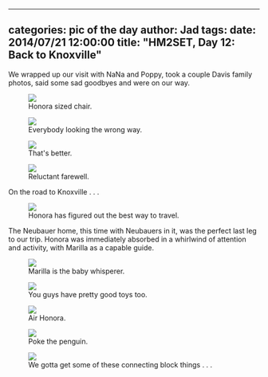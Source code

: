
---
categories: pic of the day
author: Jad
tags: 
date: 2014/07/21 12:00:00
title: "HM2SET, Day 12: Back to Knoxville"  
---
<p>
We wrapped up our visit with NaNa and Poppy, took a couple Davis family photos, said some sad goodbyes and were on our way.
</p>
<figure>
<img src="/img/2014/07/21/img_20140721111904_medium.jpg" />
<figcaption>Honora sized chair.</figcaption>
</figure>

<figure>
<img src="/img/2014/07/21/img_20140721114446_medium.jpg" />
<figcaption>Everybody looking the wrong way.</figcaption>
</figure>

<figure>
<img src="/img/2014/07/21/img_20140721114438_medium.jpg" />
<figcaption>That's better.</figcaption>
</figure>

<figure>
<img src="/img/2014/07/21/img_20140721115512_medium.jpg" />
<figcaption>Reluctant farewell.</figcaption>
</figure>

<p>On the road to Knoxville . . . </p>

<figure>
<img src="/img/2014/07/21/img_20140721140415_medium.jpg" />
<figcaption>Honora has figured out the best way to travel.</figcaption>
</figure>

<p>
The Neubauer home, this time with Neubauers in it, was the perfect last leg to our trip.  Honora was immediately absorbed in a whirlwind of attention and activity, with Marilla as a capable guide.

</p>
<figure>
<img src="/img/2014/07/21/img_20140721162012_medium.jpg" />
<figcaption>Marilla is the baby whisperer.</figcaption>
</figure>

<figure>
<img src="/img/2014/07/21/img_20140721162002_medium.jpg" />
<figcaption>You guys have pretty good toys too.</figcaption>
</figure>

<figure>
<img src="/img/2014/07/21/img_20140721174132_medium.jpg" />
<figcaption>Air Honora.</figcaption>
</figure>

<figure>
<img src="/img/2014/07/21/img_20140721172030_medium.jpg" />
<figcaption>Poke the penguin.</figcaption>
</figure>

<figure>
<img src="/img/2014/07/21/img_20140721155059_medium.jpg" />
<figcaption>We gotta get some of these connecting block things . . .</figcaption>
</figure>
